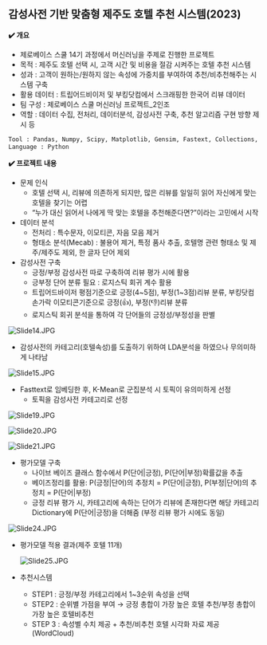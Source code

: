 
## 감성사전 기반 맞춤형 제주도 호텔 추천 시스템(2023)

 **✔️ 개요**

- 제로베이스 스쿨 14기 과정에서 머신러닝을 주제로 진행한 프로젝트
- 목적 : 제주도 호텔 선택 시, 고객 시간 및 비용을 절감 시켜주는 호텔 추천 시스템
- 성과 :  고객이 원하는/원하지 않는 속성에 가중치를 부여하여 추천/비추천해주는 시스템 구축
- 활용 데이터 : 트립어드비이저 및 부킹닷컴에서 스크래핑한 한국어 리뷰 데이터
- 팀 구성 : 제로베이스 스쿨 머신러닝 프로젝트_2인조
- 역할 :  데이터 수집, 전처리, 데이터분석, 감성사전 구축, 추천 알고리즘 구현 방향 제시 등

```python
Tool : Pandas, Numpy, Scipy, Matplotlib, Gensim, Fastext, Collections, Sklearn ect.
Language : Python
```

**✔️ 프로젝트 내용**

- 문제 인식
    - 호텔 선택 시, 리뷰에 의존하게 되지만,  많은 리뷰를 일일히 읽어 자신에게 맞는 호텔을 찾기는 어렵
    - “누가 대신 읽어서 나에게 딱 맞는 호텔을 추천해준다면?”이라는 고민에서 시작
- 데이터 분석
    - 전처리 :  특수문자, 이모티콘, 자음 모음 제거
    - 형태소 분석(Mecab) : 불용어 제거, 특정 품사 추출, 호텔명 관련 형태소 및 제주/제주도 제외, 한 글자 단어 제외
- 감성사전 구축
    - 긍정/부정 감성사전 따로 구축하여 리뷰 평가 시에 활용
    - 긍부정 단어 분류 필요 : 로지스틱 회귀 계수 활용
    - 트립어드바이저 평점기준으로 긍정(4~5점), 부정(1~3점)리뷰 분류,  부킹닷컴 손가락 이모티콘기준으로 긍정(👍), 부정(👎)리뷰 분류
    - 로지스틱 회귀 분석을 통하여 각 단어들의 긍정성/부정성을 판별

![Slide14.JPG](https://s3-us-west-2.amazonaws.com/secure.notion-static.com/2c6bd93e-fcdc-47d0-ae81-5f3fe6c9e79c/Slide14.jpg)

- 감성사전의 카테고리(호텔속성)를 도출하기 위하여 LDA분석을 하였으나 무의미하게 나타남

![Slide15.JPG](https://s3-us-west-2.amazonaws.com/secure.notion-static.com/5925d49f-8971-4306-9aae-d88f2f4241cf/Slide15.jpg)

- Fasttext로 임베딩한 후, K-Mean로 군집분석 시 토픽이 유의미하게 선정
    - 토픽을 감성사전 카테고리로 선정

![Slide19.JPG](https://s3-us-west-2.amazonaws.com/secure.notion-static.com/bf66c043-dd71-4968-b443-89d972c0ba17/Slide19.jpg)

![Slide20.JPG](https://s3-us-west-2.amazonaws.com/secure.notion-static.com/8ece3d53-113c-4af8-9a19-4594b07770eb/Slide20.jpg)

![Slide21.JPG](https://s3-us-west-2.amazonaws.com/secure.notion-static.com/68818240-1cb0-49a1-9986-0283af499f7d/Slide21.jpg)

- 평가모델 구축
    - 나이브 베이즈 클래스 함수에서  P(단어|긍정), P(단어|부정)확률값을 추출
    - 베이즈정리를 활용: P(긍정|단어)의 추정치 = P(단어|긍정), P(부정|단어)의 추정치 = P(단어|부정)
    - 긍정 리뷰 평가 시, 카테고리에 속하는 단어가 리뷰에 존재한다면 해당 카테고리 Dictionary에  P(단어|긍정)을 더해줌 (부정 리뷰 평가 시에도 동일)

![Slide24.JPG](https://s3-us-west-2.amazonaws.com/secure.notion-static.com/b79d5287-f2a6-4695-9c6d-36e31ad34ded/Slide24.jpg)

- 평가모델 적용 결과(제주 호텔 11개)
    
    ![Slide25.JPG](https://s3-us-west-2.amazonaws.com/secure.notion-static.com/94e6724e-728b-470d-bdf2-39f6f57a6dbc/Slide25.jpg)
    

- 추천시스템
    - STEP1 : 긍정/부정 카테고리에서 1~3순위 속성을 선택
    - STEP2 : 순위별 가점을 부여 → 긍정 총합이 가장 높은 호텔 추천/부정 총합이 가장 높은 호텔비추천
    - STEP 3 : 속성별 수치 제공 + 추천/비추천 호텔 시각화 자료 제공(WordCloud)

